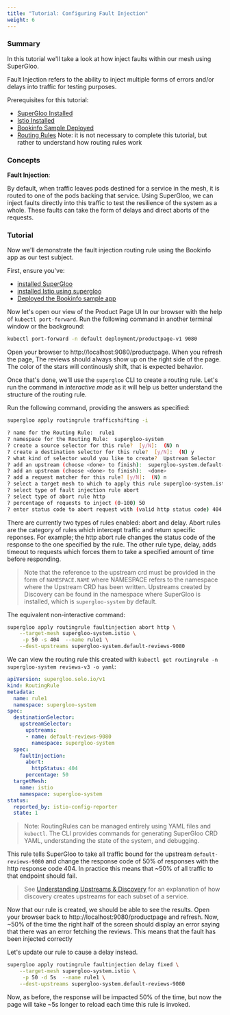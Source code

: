 ```yaml
---
title: "Tutorial: Configuring Fault Injection"
weight: 6
---
```


### Summary

In this tutorial we'll take a look at how inject faults within our mesh using SuperGloo.

Fault Injection refers to the ability to inject multiple forms of errors and/or delays into traffic for testing purposes.

Prerequisites for this tutorial:

- [SuperGloo Installed](../../installation)
- [Istio Installed](../install)
- [Bookinfo Sample Deployed](../bookinfo)
- [Routing Rules](../tutorials-1-trafficshifting) Note: it is not necessary to complete this tutorial, but rather to understand how routing rules work


### Concepts

**Fault Injection**:

By default, when traffic leaves pods destined for a service in the mesh, it is routed to one of the pods backing that service.
Using SuperGloo, we can inject faults directly into this traffic to test the resilience of the system as a whole. These faults can take the form of
delays and direct aborts of the requests.

### Tutorial

Now we'll demonstrate the fault injection routing rule using the Bookinfo app as our test subject.

First, ensure you've:

- [installed SuperGloo](../../installation)
- [installed Istio using supergloo](../install)
- [Deployed the Bookinfo sample app](../bookinfo)

Now let's open our view of the Product Page UI In our browser with the help of `kubectl port-forward`. Run the following command in another terminal window or the background:

```bash
kubectl port-forward -n default deployment/productpage-v1 9080
```

Open your browser to http://localhost:9080/productpage. When you refresh the page,
The reviews should always show up on the right side of the page. The color of the 
stars will continously shift, that is expected behavior.

Once that's done, we'll use the `supergloo` CLI to create a routing rule.
Let's run the command in *interactive mode* as it will help us better understand the structure of the routing rule.

Run the following command, providing the answers as specified:

```bash
supergloo apply routingrule trafficshifting -i

? name for the Routing Rule:  rule1
? namespace for the Routing Rule:  supergloo-system
? create a source selector for this rule?  [y/N]:  (N) n
? create a destination selector for this rule?  [y/N]:  (N) y
? what kind of selector would you like to create?  Upstream Selector
? add an upstream (choose <done> to finish):  supergloo-system.default-reviews-9080
? add an upstream (choose <done> to finish):  <done>
? add a request matcher for this rule? [y/N]:  (N) n
? select a target mesh to which to apply this rule supergloo-system.istio
? select type of fault injection rule abort
? select type of abort rule http
? percentage of requests to inject (0-100) 50
? enter status code to abort request with (valid http status code) 404
```

There are currently two types of rules enabled: abort and delay. Abort rules are the category of rules which
intercept traffic and return specific reponses. For example; the http abort rule changes the status code of the
response to the one specified by the rule. The other rule type, delay, adds timeout to requests which forces them
to take a specified amount of time before responding.

> Note that the reference to the upstream crd must be provided in the form of `NAMESPACE.NAME` where NAMESPACE refers to the namespace where the Upstream CRD has been written. Upstreams created by Discovery can be found in the namespace where SuperGloo is installed, which is `supergloo-system` by default.
 

The equivalent non-interactive command:

```bash
supergloo apply routingrule faultinjection abort http \
    --target-mesh supergloo-system.istio \
     -p 50 -s 404  --name rule1 \
    --dest-upstreams supergloo-system.default-reviews-9080
```


We can view the routing rule this created with `kubectl get routingrule -n supergloo-system reviews-v3 -o yaml`:

```yaml
apiVersion: supergloo.solo.io/v1
kind: RoutingRule
metadata:
  name: rule1
  namespace: supergloo-system
spec:
  destinationSelector:
    upstreamSelector:
      upstreams:
      - name: default-reviews-9080
        namespace: supergloo-system
  spec:
    faultInjection:
      abort:
        httpStatus: 404
      percentage: 50
  targetMesh:
    name: istio
    namespace: supergloo-system
status:
  reported_by: istio-config-reporter
  state: 1
```

> Note: RoutingRules can be managed entirely using YAML files and `kubectl`. The CLI provides commands for generating SuperGloo CRD YAML, understanding the state of the system, and debugging.

This rule tells SuperGloo to take all traffic bound for the upstream `default-reviews-9080` and change the response code of 50% of responses with
the http response code 404. In practice this means that ~50% of all traffic to that endpoint should fail.

> See [Understanding Upstreams & Discovery](../tutorials-1-trafficshifting#understanding-upstreams-discovery) for an explanation of how discovery creates upstreams for each subset of a service.

Now that our rule is created, we should be able to see the results. Open your browser back to http://localhost:9080/productpage and refresh. Now, ~50% of the time the right half of the screen should display an error saying that there was an error fetching the reviews. This means that the fault has been injected correctly

Let's update our rule to cause a delay instead.


```bash
supergloo apply routingrule faultinjection delay fixed \
    --target-mesh supergloo-system.istio \
     -p 50 -d 5s  --name rule1 \
    --dest-upstreams supergloo-system.default-reviews-9080
```

Now, as before, the response will be impacted 50% of the time, but now the page will take ~5s longer to reload each time this rule is invoked.
